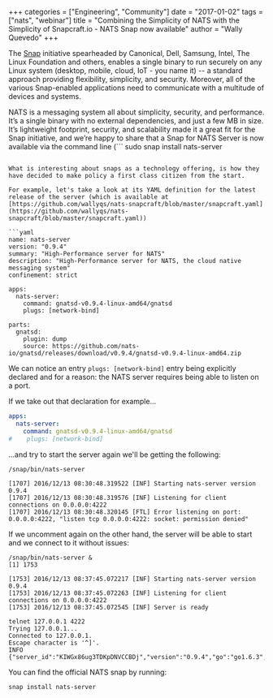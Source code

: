 +++
categories = ["Engineering", "Community"]
date = "2017-01-02"
tags = ["nats", "webinar"]
title = "Combining the Simplicity of NATS with the Simplicity of Snapcraft.io - NATS Snap now available"
author = "Wally Quevedo"
+++

The [Snap](https://snapcraft.io/) initiative spearheaded by Canonical, Dell, Samsung, Intel, The Linux Foundation and others, enables a single binary to run securely on any Linux system (desktop, mobile, cloud, IoT - you name it) -- a standard approach providing flexibility, simplicity, and security. Moreover, all of the various Snap-enabled applications need to communicate with a multitude of devices and systems.

NATS is a messaging system all about simplicity, security, and performance. It’s a single binary with no external dependencies, and just a few MB in size. It’s lightweight footprint, security, and scalability made it a great fit for the Snap initiative, and we’re happy to share that a Snap for NATS Server is now available via the command line (```
sudo snap install nats-server
```), or via [UAppExplorer](https://uappexplorer.com/snap/ubuntu/nats-server).

What is interesting about snaps as a technology offering, is how they have decided to make policy a first class citizen from the start.

For example, let's take a look at its YAML definition for the latest release of the server (which is available at [https://github.com/wallyqs/nats-snapcraft/blob/master/snapcraft.yaml](https://github.com/wallyqs/nats-snapcraft/blob/master/snapcraft.yaml))

```yaml
name: nats-server
version: "0.9.4"
summary: "High-Performance server for NATS"
description: "High-Performance server for NATS, the cloud native messaging system"
confinement: strict

apps:
  nats-server:
    command: gnatsd-v0.9.4-linux-amd64/gnatsd
    plugs: [network-bind]

parts:
  gnatsd:
    plugin: dump
    source: https://github.com/nats-io/gnatsd/releases/download/v0.9.4/gnatsd-v0.9.4-linux-amd64.zip
```

We can notice an entry `plugs: [network-bind]` entry being explicitly declared and for a reason: the NATS server requires being able to listen on a port.  

If we take out that declaration for example...

```yaml
apps:
  nats-server:
    command: gnatsd-v0.9.4-linux-amd64/gnatsd
#    plugs: [network-bind]
```

...and try to start the server again we'll be getting the following:

```
/snap/bin/nats-server

[1707] 2016/12/13 08:30:48.319522 [INF] Starting nats-server version 0.9.4
[1707] 2016/12/13 08:30:48.319576 [INF] Listening for client connections on 0.0.0.0:4222
[1707] 2016/12/13 08:30:48.320145 [FTL] Error listening on port: 0.0.0.0:4222, "listen tcp 0.0.0.0:4222: socket: permission denied"
```

If we uncomment again on the other hand, the server will be able to start and we connect to it without issues:

```
/snap/bin/nats-server &
[1] 1753

[1753] 2016/12/13 08:37:45.072217 [INF] Starting nats-server version 0.9.4
[1753] 2016/12/13 08:37:45.072263 [INF] Listening for client connections on 0.0.0.0:4222
[1753] 2016/12/13 08:37:45.072545 [INF] Server is ready

telnet 127.0.0.1 4222
Trying 127.0.0.1...
Connected to 127.0.0.1.
Escape character is '^]'.
INFO {"server_id":"KIWGx86ug3TDKpDNVCCBDj","version":"0.9.4","go":"go1.6.3","host":"0.0.0.0","port":4222,"auth_required":false,"ssl_required":false,"tls_required":false,"tls_verify":false,"max_payload":1048576}
```

You can find the official NATS snap by running:

```
snap install nats-server
```

